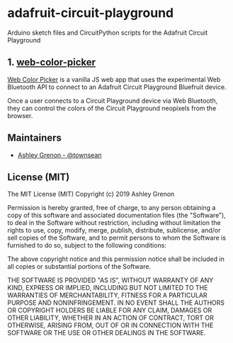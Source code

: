 # adafruit-circuit-playground
Arduino sketch files and CircuitPython scripts for the Adafruit Circuit Playground

## 1. [web-color-picker](https://github.com/townsean/adafruit-circuit-playground/tree/master/bluefruit/web-color-picker)

[Web Color Picker](https://github.com/townsean/adafruit-circuit-playground/tree/master/bluefruit/web-color-picker) is a vanilla JS web app that uses the experimental Web Bluetooth API to connect to an Adafruit Circuit Playground Bluefruit device.

Once a user connects to a Circuit Playground device via Web Bluetooth, they can control the colors of the Circuit Playground neopixels from the browser.

## Maintainers

* [Ashley Grenon - @townsean](https://github.com/townsean)

## License (MIT)

The MIT License (MIT)
Copyright (c) 2019 Ashley Grenon

Permission is hereby granted, free of charge, to any person obtaining a copy of this software and associated documentation files (the "Software"), to deal in the Software without restriction, including without limitation the rights to use, copy, modify, merge, publish, distribute, sublicense, and/or sell copies of the Software, and to permit persons to whom the Software is furnished to do so, subject to the following conditions:

The above copyright notice and this permission notice shall be included in all copies or substantial portions of the Software.

THE SOFTWARE IS PROVIDED "AS IS", WITHOUT WARRANTY OF ANY KIND, EXPRESS OR IMPLIED, INCLUDING BUT NOT LIMITED TO THE WARRANTIES OF MERCHANTABILITY, FITNESS FOR A PARTICULAR PURPOSE AND NONINFRINGEMENT. IN NO EVENT SHALL THE AUTHORS OR COPYRIGHT HOLDERS BE LIABLE FOR ANY CLAIM, DAMAGES OR OTHER LIABILITY, WHETHER IN AN ACTION OF CONTRACT, TORT OR OTHERWISE, ARISING FROM, OUT OF OR IN CONNECTION WITH THE SOFTWARE OR THE USE OR OTHER DEALINGS IN THE SOFTWARE.
